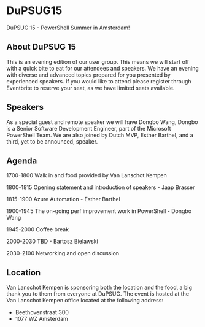 # DuPSUG15

DuPSUG 15 - PowerShell Summer in Amsterdam!

## About DuPSUG 15

This is an evening edition of our user group. This means we will start off with a quick bite to eat for our attendees and speakers. We have an evening with diverse and advanced topics prepared for you presented by experienced speakers. If you would like to attend please register through Eventbrite to reserve your seat, as we have limited seats available.

## Speakers

As a special guest and remote speaker we will have Dongbo Wang, Dongbo is a Senior Software Development Engineer, part of the Microsoft PowerShell Team. We are also joined by Dutch MVP, Esther Barthel, and a third, yet to be announced, speaker.

## Agenda

1700-1800 Walk in and food provided by Van Lanschot Kempen

1800-1815 Opening statement and introduction of speakers - Jaap Brasser

1815-1900 Azure Automation - Esther Barthel

1900-1945 The on-going perf improvement work in PowerShell - Dongbo Wang

1945-2000 Coffee break

2000-2030 TBD - Bartosz Bielawski

2030-2100 Networking and open discussion

## Location

Van Lanschot Kempen is sponsoring both the location and the food, a big thank you to them from everyone at DuPSUG. The event is hosted at the Van Lanschot Kempen office located at the following address:

* Beethovenstraat 300
* 1077 WZ Amsterdam
